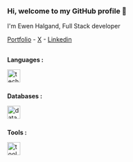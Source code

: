 ### Hi, welcome to my GitHub profile 👋

I'm Ewen Halgand, Full Stack developer

[Portfolio](https://ewha.fr) - [X](https://x.com/ewha_dev) - [Linkedin](https://www.linkedin.com/in/ewen-halgand/)

##

**Languages :**
<div>
  <img src="https://skillicons.dev/icons?i=html,css,scss,tailwind,js,ts,astro,react,next,svelte,express,golang" height="30" alt="techno logo"  />
</div>

###
**Databases :**
<div>
  <img src="https://skillicons.dev/icons?i=mongodb,postgresql" height="30" alt="database logo"  />
</div>

###
**Tools :**
<div>
  <img src="https://skillicons.dev/icons?i=vscode,webstorm,figma" height="30" alt="tools logo"  />
</div>

